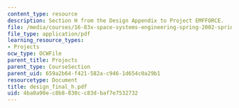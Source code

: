 ```yaml
---
content_type: resource
description: Section H from the Design Appendix to Project EMFFORCE.
file: /media/courses/16-83x-space-systems-engineering-spring-2002-spring-2003/4ba0a90ec8b8830cc83dbaf7e7532732_design_final_h.pdf
file_type: application/pdf
learning_resource_types:
- Projects
ocw_type: OCWFile
parent_title: Projects
parent_type: CourseSection
parent_uid: 659a2b64-f421-582a-c946-1d654c0a29b1
resourcetype: Document
title: design_final_h.pdf
uid: 4ba0a90e-c8b8-830c-c83d-baf7e7532732
---
```


